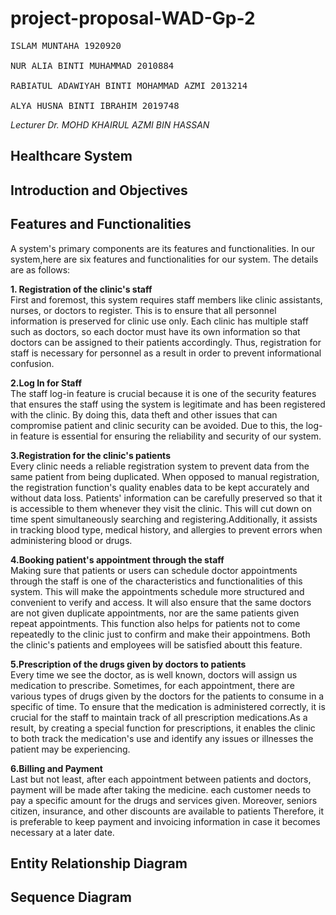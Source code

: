 # <h1> project-proposal-WAD-Gp-2

<pre>
ISLAM MUNTAHA 1920920<br>
NUR ALIA BINTI MUHAMMAD 2010884<br>
RABIATUL ADAWIYAH BINTI MOHAMMAD AZMI 2013214<br>
ALYA HUSNA BINTI IBRAHIM 2019748
</pre>
 
*Lecturer Dr. MOHD KHAIRUL AZMI BIN HASSAN*


## Healthcare System

## Introduction and Objectives
<text>  

## Features and Functionalities
A system's primary components are its features and functionalities. In our system,here are six features and functionalities for our system. 
The details are as follows:
<br>

**1. Registration of the clinic's staff** <br>
First and foremost, this system requires staff members like clinic assistants, nurses, or doctors to register. This is to ensure that all personnel information is preserved for clinic use only. Each clinic has multiple staff such as doctors, so each doctor must have its own information so that doctors can be assigned to their patients accordingly. Thus, registration for staff is necessary for personnel as a result in order to prevent informational confusion.<br>

**2.Log In for Staff** <br>
The staff log-in feature is crucial because it is one of the security features that ensures the staff using the system is legitimate and has been registered with the clinic. By doing this, data theft and other issues that can compromise patient and clinic security can be avoided. Due to this, the log-in feature is essential for ensuring the reliability and security of our system.<br>

**3.Registration for the clinic's patients**<br>
Every clinic needs a reliable registration system to prevent data from the same patient from being duplicated. When opposed to manual registration, the registration function's quality enables data to be kept accurately and without data loss. Patients' information can be carefully preserved so that it is accessible to them whenever they visit the clinic. This will cut down on time spent simultaneously searching and registering.Additionally, it assists in tracking blood type, medical history, and allergies to prevent errors when administering blood or drugs.<br>

**4.Booking patient's appointment through the staff**<br>
Making sure that patients or users can schedule doctor appointments through the staff is one of the characteristics and functionalities of this system. This will make the appointments schedule more structured and convenient to verify and access. It will also ensure that the same doctors are not given duplicate appointments, nor are the same patients given repeat appointments. This function also helps for patients not to come repeatedly to the clinic just to confirm and make their appointmens. Both the clinic's patients and employees will be satisfied aboutt this feature.<br>

**5.Prescription of the drugs given by doctors to patients**<br>
Every time we see the doctor, as is well known, doctors will assign us medication to prescribe. Sometimes, for each appointment, there are various types of drugs given by the doctors for the patients to consume in a specific of time. To ensure that the medication is administered correctly, it is crucial for the staff to maintain track of all prescription medications.As a result, by creating a special function for prescriptions, it enables the clinic to both track the medication's use and identify any issues or illnesses the patient may be experiencing.<br>

**6.Billing and Payment**<br>
Last but not least, after each appointment between patients and doctors, payment will be made after taking the medicine. each customer needs to pay a specific amount for the drugs and services given. Moreover, seniors citizen, insurance, and other discounts are available to patients Therefore, it is preferable to keep payment and invoicing information in case it becomes necessary at a later date.<br>
>

## Entity Relationship Diagram
<text>

## Sequence Diagram
<text>
